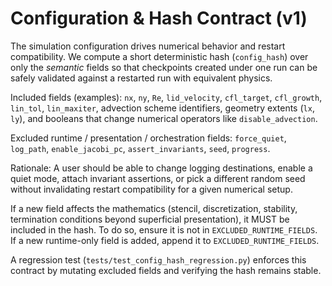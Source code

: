 # Configuration & Hash Contract (v1)

The simulation configuration drives numerical behavior and restart
compatibility. We compute a short deterministic hash (`config_hash`) over only
the *semantic* fields so that checkpoints created under one run can be safely
validated against a restarted run with equivalent physics.

Included fields (examples): `nx`, `ny`, `Re`, `lid_velocity`, `cfl_target`,
`cfl_growth`, `lin_tol`, `lin_maxiter`, advection scheme identifiers,
geometry extents (`lx`, `ly`), and booleans that change numerical operators
like `disable_advection`.

Excluded runtime / presentation / orchestration fields: `force_quiet`,
`log_path`, `enable_jacobi_pc`, `assert_invariants`, `seed`, `progress`.

Rationale: A user should be able to change logging destinations, enable a
quiet mode, attach invariant assertions, or pick a different random seed
without invalidating restart compatibility for a given numerical setup.

If a new field affects the mathematics (stencil, discretization, stability,
termination conditions beyond superficial presentation), it MUST be included
in the hash. To do so, ensure it is not in `EXCLUDED_RUNTIME_FIELDS`. If a
new runtime-only field is added, append it to `EXCLUDED_RUNTIME_FIELDS`.

A regression test (`tests/test_config_hash_regression.py`) enforces this
contract by mutating excluded fields and verifying the hash remains stable.

